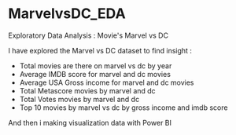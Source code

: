 # MarvelvsDC_EDA
Exploratory Data Analysis : Movie's Marvel vs DC 

I have explored the Marvel vs DC dataset to find insight :

- Total movies are there on marvel vs dc by year
- Average IMDB score for marvel and dc movies
- Average USA Gross income for marvel and dc movies
- Total Metascore movies by marvel and dc 
- Total Votes movies by marvel and dc 
- Top 10 movies by marvel vs dc by gross income and imdb score

And then i making visualization data with Power BI
